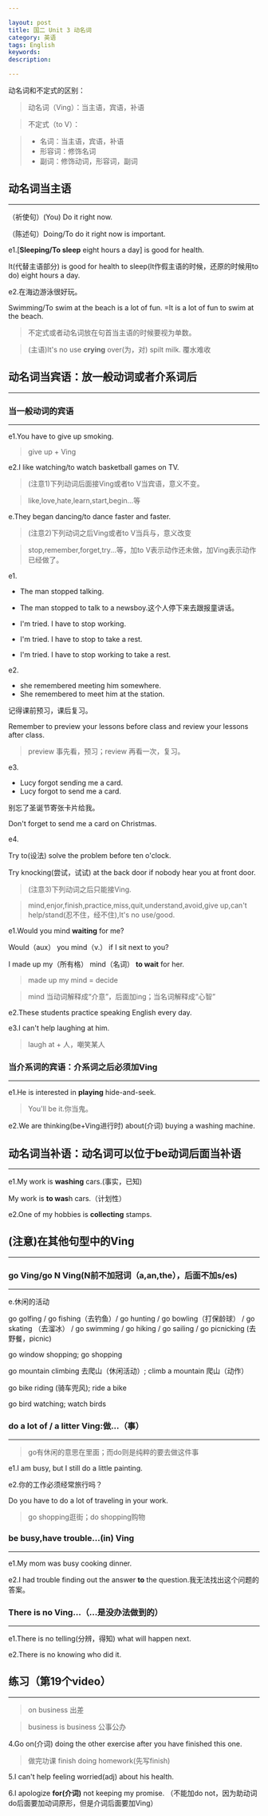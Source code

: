 ```yaml
---

layout: post
title: 国二 Unit 3 动名词
category: 英语
tags: English
keywords: 
description: 

---
```


动名词和不定式的区别：

>动名词（Ving）：当主语，宾语，补语

>不定式（to V）：

>- 名词：当主语，宾语，补语
>- 形容词：修饰名词
>- 副词：修饰动词，形容词，副词

## 动名词当主语

----------


（祈使句）(You) Do it right now.

（陈述句）Doing/To do it right now is important.

e1.[**Sleeping/To sleep** eight hours a day] is good for health.

It(代替主语部分) is good for health to sleep(It作假主语的时候，还原的时候用to do) eight hours a day. 

e2.在海边游泳很好玩。

Swimming/To swim at the beach is a lot of fun.
=It is a lot of fun to swim at the beach.

>不定式或者动名词放在句首当主语的时候要视为单数。

>(主语)It's no use **crying** over(为，对) spilt milk. 覆水难收

## 动名词当宾语：放一般动词或者介系词后

----------


### 当一般动词的宾语

----------


e1.You have to give up smoking.

>give up + Ving

e2.I like watching/to watch basketball games on TV.

>(注意1)下列动词后面接Ving或者to V当宾语，意义不变。

>like,love,hate,learn,start,begin...等

e.They began dancing/to dance faster and faster.

>(注意2)下列动词之后Ving或者to V当兵与，意义改变

>stop,remember,forget,try...等，加to V表示动作还未做，加Ving表示动作已经做了。

e1.

- The man stopped talking.
- The man stopped to talk to a newsboy.这个人停下来去跟报童讲话。

- I'm tried. I have to stop working.
- I'm tried. I have to stop to take a rest.
- I'm tried. I have to stop working to take a rest.

e2.

- she remembered meeting him somewhere.
- She remembered to meet him at the station.

记得课前预习，课后复习。

Remember to preview your lessons before class and review your lessons after class.

>preview 事先看，预习；review 再看一次，复习。

e3.

- Lucy forgot sending me a card.
- Lucy forgot to send me a card.

别忘了圣诞节寄张卡片给我。

Don't forget to send me a card on Christmas.

e4.

Try to(设法) solve the problem before ten o'clock.

Try knocking(尝试，试试) at the back door if nobody hear you at front door.

>(注意3)下列动词之后只能接Ving.

>mind,enjor,finish,practice,miss,quit,understand,avoid,give up,can't help/stand(忍不住，经不住),It's no use/good.

e1.Would you mind **waiting** for me?

Would（aux） you mind（v.） if I sit next to you?

I made up my（所有格） mind（名词） **to wait** for her.

>made up my mind = decide

>mind 当动词解释成“介意”，后面加ing；当名词解释成“心智” 

e2.These students practice speaking English every day.

e3.I can't help laughing at him.

>laugh at + 人，嘲笑某人

### 当介系词的宾语：介系词之后必须加Ving

----------

e1.He is interested in **playing** hide-and-seek.

>You'll be it.你当鬼。

e2.We are thinking(be+Ving进行时) about(介词) buying a washing machine. 

## 动名词当补语：动名词可以位于be动词后面当补语

----------


e1.My work is **washing** cars.(事实，已知)

My work is **to was**h cars.（计划性）

e2.One of my hobbies is **collecting** stamps.

## (注意)在其他句型中的Ving

----------


### **go** Ving/go N Ving(N前不加冠词（a,an,the），后面不加s/es)

----------


e.休闲的活动

go golfing / go fishing（去钓鱼）/ go hunting / go bowling（打保龄球） / go skating （去溜冰） / go swimming / go hiking / go sailing / go picnicking (去野餐，picnic)

go window shopping; go shopping

go mountain climbing 去爬山（休闲活动）; climb a mountain 爬山（动作）

go bike riding (骑车兜风); ride a bike

go bird watching; watch birds

### **do** a lot of / a litter Ving:做...（事）

----------


>go有休闲的意思在里面；而do则是纯粹的要去做这件事

e1.I am busy, but I still do a little painting.

e2.你的工作必须经常旅行吗？

Do you have to do a lot of traveling in your work.  

>go shopping逛街；do shopping购物

### be busy,have trouble...(in) Ving

----------


e1.My mom was busy cooking dinner.

e2.I had trouble finding out the answer **to** the question.我无法找出这个问题的答案。

### There is no Ving...（...是没办法做到的）

----------


e1.There is no telling(分辨，得知) what will happen next.

e2.There is no knowing who did it.

## 练习（第19个video）

----------


>on business 出差

>business is business 公事公办

4.Go on(介词) doing the other exercise after you have finished this one.

>做完功课 finish doing homework(先写finish)

5.I can't help feeling worried(adj) about his health.

6.I apologize **for(介词)** not keeping my promise. （不能加do not，因为助动词do后面要加动词原形，但是介词后面要加Ving）























